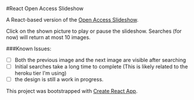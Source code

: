 #React Open Access Slideshow

A React-based version of the [Open Access Slideshow](https://github.com/ZachJDev/open-access-slideshow-webpage).

Click on the shown picture to play or pause the slideshow. Searches (for now) will return at most 10 images.


###Known Issues:
- [ ] Both the previous image and the next image are visible after searching
- [ ] Initial searches take a long time to complete (This is likely related to the heroku tier I'm using)
- [ ] the design is still a work in progress.

This project was bootstrapped with [Create React App](https://github.com/facebook/create-react-app).